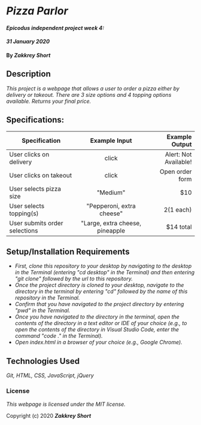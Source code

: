 # _Pizza Parlor_

#### _Epicodus independent project week 4:_
#### _31 January 2020_

#### By _**Zakkrey Short**_

## Description

_This project is a webpage that allows a user to order a pizza either by delivery or takeout. There are 3 size options and 4 topping options available. Returns your final price._

## Specifications:


| Specification | Example Input | Example Output |
| ------------- |:-------------:| --------------:|
| User clicks on delivery | click | Alert: Not Available! |
| User clicks on takeout | click | Open order form |
| User selects pizza size | "Medium" | $10  |
| User selects topping(s) | "Pepperoni, extra cheese" | $2 ($1 each) |
| User submits order selections | "Large, extra cheese, pineapple | $14 total |


## Setup/Installation Requirements

* _First, clone this repository to your desktop by navigating to the desktop in the Terminal (entering "cd desktop" in the Terminal) and then entering "git clone" followed by the url to this repository._
* _Once the project directory is cloned to your desktop, navigate to the directory in the terminal by entering "cd" followed by the name of this repository in the Terminal._
* _Confirm that you have navigated to the project directory by entering "pwd" in the Terminal._
* _Once you have navigated to the directory in the terminal, open the contents of the directory in a text editor or IDE of your choice (e.g., to open the contents of the directory in Visual Studio Code, enter the command "code ." in the Terminal)._
* _Open index.html in a browser of your choice (e.g., Google Chrome)._

## Technologies Used

_Git, HTML, CSS, JavaScript, jQuery_

### License

*This webpage is licensed under the MIT license.*

Copyright (c) 2020 **_Zakkrey Short_**